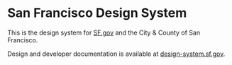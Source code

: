 # San Francisco Design System

This is the design system for [SF.gov](https://sf.gov) and the City &amp; County
of San Francisco.

Design and developer documentation is available at
[design-system.sf.gov](https://design-system.sf.gov).
